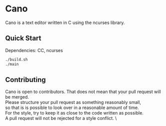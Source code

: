 # Cano
Cano is a text editor written in C using the ncurses library.

## Quick Start
Dependencies: CC, ncurses
```sh
./build.sh
./main
```

## Contributing
Cano is open to contributors. That does not mean that your pull request will be merged. \
Please structure your pull request as something reasonably small, \
so that is is possible to look over in a reasonable amount of time. \
For the style, try to keep it as close to the code written as possible. \
A pull request will not be rejected for a style conflict. \
